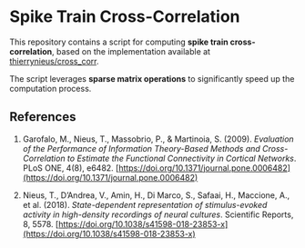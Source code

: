 # Spike Train Cross-Correlation

This repository contains a script for computing **spike train cross-correlation**, based on the implementation available at [thierrynieus/cross_corr](https://github.com/thierrynieus/cross_corr).

The script leverages **sparse matrix operations** to significantly speed up the computation process.

## References

1. Garofalo, M., Nieus, T., Massobrio, P., & Martinoia, S. (2009). *Evaluation of the Performance of Information Theory-Based Methods and Cross-Correlation to Estimate the Functional Connectivity in Cortical Networks*. PLoS ONE, 4(8), e6482. [https://doi.org/10.1371/journal.pone.0006482](https://doi.org/10.1371/journal.pone.0006482)

2. Nieus, T., D’Andrea, V., Amin, H., Di Marco, S., Safaai, H., Maccione, A., et al. (2018). *State-dependent representation of stimulus-evoked activity in high-density recordings of neural cultures*. Scientific Reports, 8, 5578. [https://doi.org/10.1038/s41598-018-23853-x](https://doi.org/10.1038/s41598-018-23853-x)
